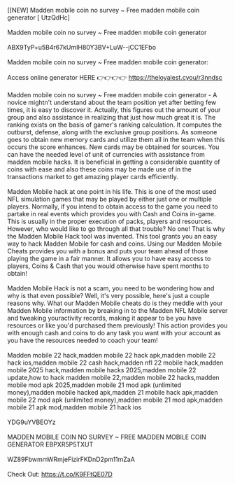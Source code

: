 [[NEW] Madden mobile coin no survey ~ Free madden mobile coin generator [ UtzQdHc]
<br>
<br>Madden mobile coin no survey ~ Free madden mobile coin generator
<br>
<br>ABX9TyP+u5B4r67kUmIH80Y3BV+LuW--jCC1EFbo
<br>
<br>Madden mobile coin no survey ~ Free madden mobile coin generator:
<br>
<br>Access online generator HERE 👉👉👉👉 https://theloyalest.cyou/r3nndsc
<br>
<br>Madden mobile coin no survey ~ Free madden mobile coin generator - A novice mightn't understand about the team position yet after betting few times, it is easy to discover it. Actually, this figures out the amount of your group and also assistance in realizing that just how much great it is. The ranking exists on the basis of gamer's ranking calculation. It computes the outburst, defense, along with the exclusive group positions. As someone goes to obtain new memory cards and utilize them all in the team when this occurs the score enhances. New cards may be obtained for sources. You can have the needed level of unit of currencies with assistance from madden mobile hacks. It is beneficial in getting a considerable quantity of coins with ease and also these coins may be made use of in the transactions market to get amazing player cards efficiently. 
<br>
<br>Madden Mobile hack at one point in his life. This is one of the most used NFL simulation games that may be played by either just one or multiple players. Normally, if you intend to obtain access to the game you need to partake in real events which provides you with Cash and Coins in-game. This is usually in the proper execution of packs, players and resources. However, who would like to go through all that trouble? No one! That is why the Madden Mobile Hack tool was invented. This tool grants you an easy way to hack Madden Mobile for cash and coins. Using our Madden Mobile Cheats provides you with a bonus and puts your team ahead of those playing the game in a fair manner. It allows you to have easy access to players, Coins & Cash that you would otherwise have spent months to obtain!
<br>
<br>Madden Mobile Hack is not a scam, you need to be wondering how and why is that even possible? Well, it's very possible, here's just a couple reasons why. What our Madden Mobile cheats do is they meddle with your Madden Mobile information by breaking in to the Madden NFL Mobile server and tweaking youractivity records, making it appear to be you have resources or like you'd purchased them previously! This action provides you with enough cash and coins to do any task you want with your account as you have the resources needed to coach your team!
<br>
<br>Madden mobile 22 hack,madden mobile 22 hack apk,madden mobile 22 hack ios,madden mobile 22 cash hack,madden nfl 22 mobile hack,madden mobile 2025 hack,madden mobile hacks 2025,madden mobile 22 update,how to hack madden mobile 22,madden mobile 22 hacks,madden mobile mod apk 2025,madden mobile 21 mod apk (unlimited money),madden mobile hacked apk,madden 21 mobile hack apk,madden mobile 22 mod apk (unlimited money),madden mobile 21 mod apk,madden mobile 21 apk mod,madden mobile 21 hack ios
<br>
<br>YDG9uYVBEOYz
<br>
<br>MADDEN MOBILE COIN NO SURVEY ~ FREE MADDEN MOBILE COIN GENERATOR EBPXR5P5TXUT
<br>
<br>WZ89FbwmmWRmjeFizirFKDnD2pm11mZaA
<br>
<br>Check Out: https://t.co/K9FFtQE07D
<br>
